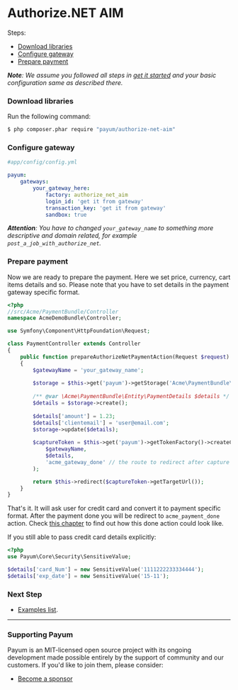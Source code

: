 # Authorize.NET AIM

Steps:

* [Download libraries](authorize-net-aim.md#download-libraries)
* [Configure gateway](authorize-net-aim.md#configure-context)
* [Prepare payment](authorize-net-aim.md#prepare-payment)

_**Note**: We assume you followed all steps in_ [_get it started_](../get-it-started.md) _and your basic configuration same as described there._

### Download libraries

Run the following command:

```bash
$ php composer.phar require "payum/authorize-net-aim"
```

### Configure gateway

```yaml
#app/config/config.yml

payum:
    gateways:
        your_gateway_here:
            factory: authorize_net_aim
            login_id: 'get it from gateway'
            transaction_key: 'get it from gateway'
            sandbox: true
```

_**Attention**: You have to changed `your_gateway_name` to something more descriptive and domain related, for example `post_a_job_with_authorize_net`._

### Prepare payment

Now we are ready to prepare the payment. Here we set price, currency, cart items details and so. Please note that you have to set details in the payment gateway specific format.

```php
<?php
//src/Acme/PaymentBundle/Controller
namespace AcmeDemoBundle\Controller;

use Symfony\Component\HttpFoundation\Request;

class PaymentController extends Controller
{
    public function prepareAuthorizeNetPaymentAction(Request $request)
    {
        $gatewayName = 'your_gateway_name';
    
        $storage = $this->get('payum')->getStorage('Acme\PaymentBundle\Entity\PaymentDetails');
    
        /** @var \Acme\PaymentBundle\Entity\PaymentDetails $details */
        $details = $storage->create();
    
        $details['amount'] = 1.23;
        $details['clientemail'] = 'user@email.com';
        $storage->update($details);
        
        $captureToken = $this->get('payum')->getTokenFactory()->createCaptureToken(
            $gatewayName,
            $details,
            'acme_gateway_done' // the route to redirect after capture
        );

        return $this->redirect($captureToken->getTargetUrl());
    }
}
```

That's it. It will ask user for credit card and convert it to payment specific format. After the payment done you will be redirect to `acme_payment_done` action. Check [this chapter](../purchase-done-action.md) to find out how this done action could look like.

If you still able to pass credit card details explicitly:

```php
<?php
use Payum\Core\Security\SensitiveValue;

$details['card_Num'] = new SensitiveValue('1111222233334444');
$details['exp_date'] = new SensitiveValue('15-11');
```

### Next Step

* [Examples list](../custom-purchase-examples.md).

***

### Supporting Payum

Payum is an MIT-licensed open source project with its ongoing development made possible entirely by the support of community and our customers. If you'd like to join them, please consider:

* [Become a sponsor](https://github.com/sponsors/Payum)
